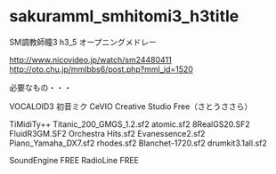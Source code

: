 sakuramml_smhitomi3_h3title
=========================

SM調教師瞳3 h3_5 オープニングメドレー

http://www.nicovideo.jp/watch/sm24480411
http://oto.chu.jp/mmlbbs6/post.php?mml_id=1520

必要なもの・・・

VOCALOID3
初音ミク
CeVIO Creative Studio Free（さとうささら）

TiMidiTy++
Titanic_200_GMGS_1.2.sf2
atomic.sf2
8RealGS20.SF2
FluidR3GM.SF2
Orchestra Hits.sf2
Evanessence2.sf2
Piano_Yamaha_DX7.sf2
rhodes.sf2
Blanchet-1720.sf2
drumkit3.1all.sf2

SoundEngine FREE
RadioLine FREE
